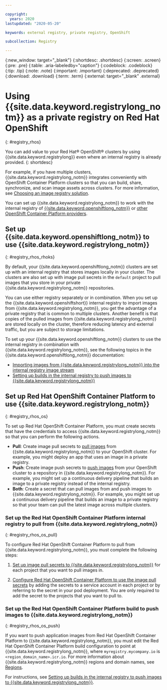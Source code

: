 ```yaml
---

copyright:
  years: 2020
lastupdated: "2020-05-20"

keywords: external registry, private registry, OpenShift

subcollection: Registry

---
```


{:new_window: target="_blank"}
{:shortdesc: .shortdesc}
{:screen: .screen}
{:pre: .pre}
{:table: .aria-labeledby="caption"}
{:codeblock: .codeblock}
{:tip: .tip}
{:note: .note}
{:important: .important}
{:deprecated: .deprecated}
{:download: .download}
{:term: .term}
{:external: target="_blank" .external}

# Using {{site.data.keyword.registrylong_notm}} as a private registry on Red Hat OpenShift
{: #registry_rhos}

You can add value to your Red Hat® OpenShift® clusters by using {{site.data.keyword.registrylong}} even where an internal registry is already provided.
{: shortdesc}

For example, if you have multiple clusters, {{site.data.keyword.registrylong_notm}} integrates conveniently with OpenShift Container Platform clusters so that you can build, share, synchronize, and scan image assets across clusters. For more information, see [Choosing an image registry solution](/docs/openshift?topic=openshift-registry#openshift_registry_options).

You can set up {{site.data.keyword.registrylong_notm}} to work with the internal registry of [{{site.data.keyword.openshiftlong_notm}}](#registry_rhos_rhoks) or [other OpenShift Container Platform providers](#registry_rhos_os).

## Set up {{site.data.keyword.openshiftlong_notm}} to use {{site.data.keyword.registrylong_notm}}
{: #registry_rhos_rhoks}

By default, your {{site.data.keyword.openshiftlong_notm}} clusters are set up with an internal registry that stores images locally in your cluster. The clusters are also set up with image pull secrets in the `default` project to pull images that you store in your private {{site.data.keyword.registrylong_notm}} repositories.

You can use either registry separately or in combination. When you set up the {{site.data.keyword.openshiftshort}} internal registry to import images from {{site.data.keyword.registrylong_notm}}, you get the advantage of a private registry that is common to multiple clusters. Another benefit is that copies of the pulled images from {{site.data.keyword.registrylong_notm}} are stored locally on the cluster, therefore reducing latency and external traffic, but you are subject to storage limitations.

To set up your {{site.data.keyword.openshiftlong_notm}} clusters to use the internal registry in combination with {{site.data.keyword.registrylong_notm}}, see the following topics in the {{site.data.keyword.openshiftlong_notm}} documentation:

- [Importing images from {{site.data.keyword.registrylong_notm}} into the internal registry image stream](/docs/openshift?topic=openshift-registry#imagestream_registry)
- [Setting up builds in the internal registry to push images to {{site.data.keyword.registrylong_notm}}](/docs/openshift?topic=openshift-registry#builds_registry)

## Set up Red Hat OpenShift Container Platform to use {{site.data.keyword.registrylong_notm}}
{: #registry_rhos_os}

To set up Red Hat OpenShift Container Platform, you must create secrets that have the credentials to access {{site.data.keyword.registrylong_notm}} so that you can perform the following actions.

- **Pull**: Create image pull secrets to [pull images](#registry_rhos_os_pull) from {{site.data.keyword.registrylong_notm}} to your OpenShift cluster. For example, you might deploy an app that uses an image in a private registry.
- **Push**: Create image push secrets to [push images](#registry_rhos_os_push) from your OpenShift cluster to a repository in {{site.data.keyword.registrylong_notm}}. For example, you might set up a continuous delivery pipeline that builds an image to a private registry instead of the internal registry.
- **Both**: Create a secret that can pull images from and push images to {{site.data.keyword.registrylong_notm}}. For example, you might set up a continuous delivery pipeline that builds an image to a private registry so that your team can pull the latest image across multiple clusters.

### Set up the Red Hat OpenShift Container Platform internal registry to pull from {{site.data.keyword.registrylong_notm}}
{: #registry_rhos_os_pull}

To configure Red Hat OpenShift Container Platform to pull from {{site.data.keyword.registrylong_notm}}, you must complete the following steps:

1. [Set up image pull secrets to {{site.data.keyword.registrylong_notm}}](/docs/openshift?topic=openshift-registry#other_registry_accounts) for each project that you want to pull images in.

2. [Configure Red Hat OpenShift Container Platform to use the image pull secrets](/docs/openshift?topic=openshift-registry#use_imagePullSecret) by adding the secrets to a service account in each project or by referring to the secret in your pod deployment. You are only required to add the secret to the projects that you want to pull to.

### Set up the Red Hat OpenShift Container Platform build to push images to {{site.data.keyword.registrylong_notm}}
{: #registry_rhos_os_push}

If you want to push application images from Red Hat OpenShift Container Platform to {{site.data.keyword.registrylong_notm}}, you must edit the Red Hat OpenShift Container Platform build configuration to point at {{site.data.keyword.registrylong_notm}}, where `myregistry.mycompany.io` is `<region_domain_name>.icr.io`. For more information about {{site.data.keyword.registrylong_notm}} regions and domain names, see [Regions](/docs/Registry?topic=Registry-registry_overview#registry_regions).

For instructions, see [Setting up builds in the internal registry to push images to {{site.data.keyword.registrylong_notm}}](/docs/openshift?topic=openshift-registry#builds_registry).
